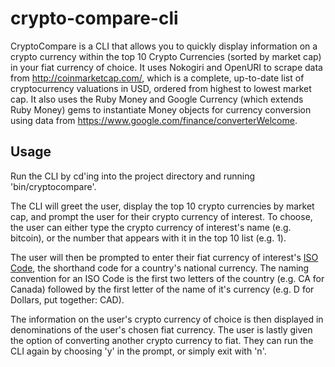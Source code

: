 # crypto-compare-cli

CryptoCompare is a CLI that allows you to quickly display information on a crypto currency within the top 10 Crypto Currencies (sorted by market cap) in your fiat currency of choice. It uses Nokogiri and OpenURI to scrape data from http://coinmarketcap.com/, which is a complete, up-to-date list of cryptocurrency valuations in USD, ordered from highest to lowest market cap. It also uses the Ruby Money and Google Currency (which extends Ruby Money) gems to instantiate Money objects for currency conversion using data from https://www.google.com/finance/converterWelcome. 

## Usage

Run the CLI by cd'ing into the project directory and running 'bin/cryptocompare'.

The CLI will greet the user, display the top 10 crypto currencies by market cap, and prompt the user for their crypto currency of interest. To choose, the user can either type the crypto currency of interest's name (e.g. bitcoin), or the number that appears with it in the top 10 list (e.g. 1).

The user will then be prompted to enter their fiat currency of interest's [ISO Code](https://en.wikipedia.org/wiki/ISO_4217#Active_codes), the shorthand code for a country's national currency. The naming convention for an ISO Code is the first two letters of the country (e.g. CA for Canada) followed by the first letter of the name of it's currency (e.g. D for Dollars, put together: CAD).

The information on the user's crypto currency of choice is then displayed in denominations of the user's chosen fiat currency. The user is lastly given the option of converting another crypto currency to fiat. They can run the CLI again by choosing 'y' in the prompt, or simply exit with 'n'.